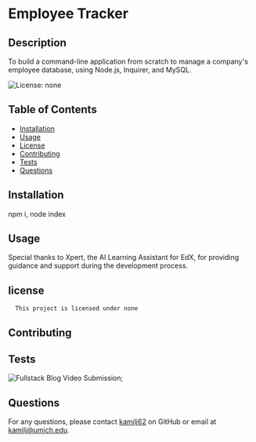 # Employee Tracker

## Description

To build a command-line application from scratch to manage a company's employee database, using Node.js, Inquirer, and MySQL.

![License: none](https://img.shields.io/badge/License-none-brightgreen.svg)

## Table of Contents

- [Installation](#installation)
- [Usage](#usage)
- [License](#license)
- [Contributing](#contributing)
- [Tests](#tests)
- [Questions](#questions)

## Installation

npm i, node index

## Usage

Special thanks to Xpert, the AI Learning Assistant for EdX, for providing guidance and support during the development process.

## license

      This project is licensed under none

## Contributing

## Tests

![Fullstack Blog Video Submission](./Assets/employeeTracker.gif);

## Questions

For any questions, please contact [kamilj62](https://github.com/kamilj62) on GitHub or email at kamilj@umich.edu.

